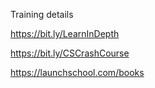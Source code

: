 Training details  

https://bit.ly/LearnInDepth

https://bit.ly/CSCrashCourse

https://launchschool.com/books




